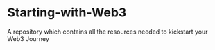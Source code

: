 # Starting-with-Web3
A repository which contains all the resources needed to kickstart your Web3 Journey
